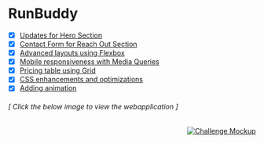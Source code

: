 # RunBuddy

- [x] [Updates for Hero Section](https://github.com/luc1dLife/run-buddy/issues/6)
- [x] [Contact Form for Reach Out Section](https://github.com/luc1dLife/run-buddy/issues/7)
- [x] [Advanced layouts using Flexbox](https://github.com/luc1dLife/run-buddy/issues/8)
- [x] [Mobile responsiveness with Media Queries](https://github.com/luc1dLife/run-buddy/issues/9) 
- [x] [Pricing table using Grid](https://github.com/luc1dLife/run-buddy/issues/10)
- [x] [CSS enhancements and optimizations](https://github.com/luc1dLife/run-buddy/issues/11)
- [x] [Adding animation](https://github.com/luc1dLife/run-buddy/issues/12)
<p align="right">
    <h6>[ Click the below image to view the webapplication ]</h6>
</p>
<p align="right">
<a href="https://luc1dlife.github.io/run-buddy/">
  <img src="https://raw.githubusercontent.com/luc1dLife/run-buddy/master/assets/images/102-page-css.jpg" alt="Challenge Mockup">
  </a>
</p>
